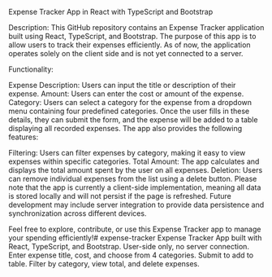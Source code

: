 Expense Tracker App in React with TypeScript and Bootstrap

Description:
This GitHub repository contains an Expense Tracker application built using React, TypeScript, and Bootstrap. The purpose of this app is to allow users to track their expenses efficiently. As of now, the application operates solely on the client side and is not yet connected to a server.

Functionality:

Expense Description: Users can input the title or description of their expense.
Amount: Users can enter the cost or amount of the expense.
Category: Users can select a category for the expense from a dropdown menu containing four predefined categories.
Once the user fills in these details, they can submit the form, and the expense will be added to a table displaying all recorded expenses. The app also provides the following features:

Filtering: Users can filter expenses by category, making it easy to view expenses within specific categories.
Total Amount: The app calculates and displays the total amount spent by the user on all expenses.
Deletion: Users can remove individual expenses from the list using a delete button.
Please note that the app is currently a client-side implementation, meaning all data is stored locally and will not persist if the page is refreshed. Future development may include server integration to provide data persistence and synchronization across different devices.

Feel free to explore, contribute, or use this Expense Tracker app to manage your spending efficiently!# expense-tracker
Expense Tracker App built with React, TypeScript, and Bootstrap. User-side only, no server connection. Enter expense title, cost, and choose from 4 categories. Submit to add to table. Filter by category, view total, and delete expenses.
